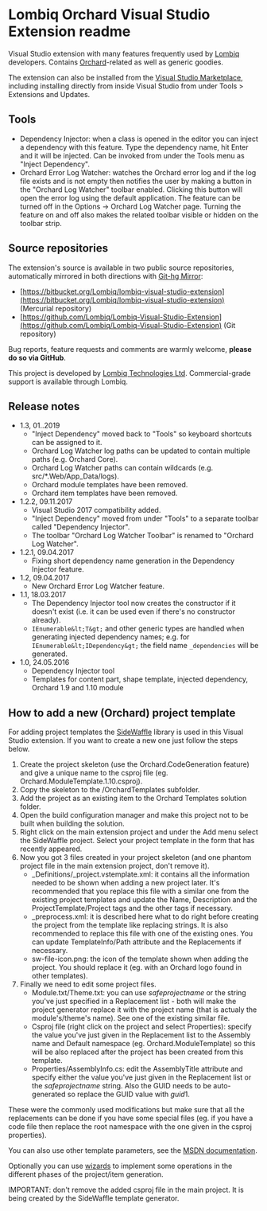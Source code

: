 # Lombiq Orchard Visual Studio Extension readme



Visual Studio extension with many features frequently used by  [Lombiq](https://lombiq.com/) developers. Contains [Orchard](http://orchardproject.net/)-related as well as generic goodies.

The extension can also be installed from the [Visual Studio Marketplace](https://marketplace.visualstudio.com/items?itemName=LombiqVisualStudioExtension.LombiqOrchardVisualStudioExtension), including installing directly from inside Visual Studio from under Tools &gt; Extensions and Updates.


## Tools

- Dependency Injector: when a class is opened in the editor you can inject a dependency with this feature. Type the dependency name, hit Enter and it will be injected. Can be invoked from under the Tools menu as "Inject Dependency".
- Orchard Error Log Watcher: watches the Orchard error log and if the log file exists and is not empty then notifies the user by making a button in the "Orchard Log Watcher" toolbar enabled. Clicking this button will open the error log using the default application. The feature can be turned off in the Options -> Orchard Log Watcher page. Turning the feature on and off also makes the related toolbar visible or hidden on the toolbar strip.


## Source repositories

The extension's source is available in two public source repositories, automatically mirrored in both directions with [Git-hg Mirror](https://githgmirror.com):

- [https://bitbucket.org/Lombiq/lombiq-visual-studio-extension](https://bitbucket.org/Lombiq/lombiq-visual-studio-extension) (Mercurial repository)
- [https://github.com/Lombiq/Lombiq-Visual-Studio-Extension](https://github.com/Lombiq/Lombiq-Visual-Studio-Extension) (Git repository)

Bug reports, feature requests and comments are warmly welcome, **please do so via GitHub**.

This project is developed by [Lombiq Technologies Ltd](http://lombiq.com/). Commercial-grade support is available through Lombiq.


## Release notes

- 1.3, 01..2019
    - "Inject Dependency" moved back to "Tools" so keyboard shortcuts can be assigned to it.
    - Orchard Log Watcher log paths can be updated to contain multiple paths (e.g. Orchard Core).
    - Orchard Log Watcher paths can contain wildcards (e.g. src/*.Web/App_Data/logs).
    - Orchard module templates have been removed.
    - Orchard item templates have been removed.
- 1.2.2, 09.11.2017
	- Visual Studio 2017 compatibility added.
	- "Inject Dependency" moved from under "Tools" to a separate toolbar called "Dependency Injector".
	- The toolbar "Orchard Log Watcher Toolbar" is renamed to "Orchard Log Watcher".
- 1.2.1, 09.04.2017
    - Fixing short dependency name generation in the Dependency Injector feature.
- 1.2, 09.04.2017
    - New Orchard Error Log Watcher feature.
- 1.1, 18.03.2017
	- The Dependency Injector tool now creates the constructor if it doesn't exist (i.e. it can be used even if there's no constructor already).
	- `IEnumerable&lt;T&gt;` and other generic types are handled when generating injected dependency names; e.g. for `IEnumerable&lt;IDependency&gt;` the field name `_dependencies` will be generated.
- 1.0, 24.05.2016
	- Dependency Injector tool
	- Templates for content part, shape template, injected dependency, Orchard 1.9 and 1.10 module


## How to add a new (Orchard) project template

For adding project templates the [SideWaffle](https://github.com/ligershark/side-waffle) library is used in this Visual Studio extension. If you want to create a new one just follow the steps below.

1. Create the project skeleton (use the Orchard.CodeGeneration feature) and give a unique name to the csproj file (eg. Orchard.ModuleTemplate.1.10.csproj).
2. Copy the skeleton to the /OrchardTemplates subfolder.
3. Add the project as an existing item to the Orchard Templates solution folder.
4. Open the build configuration manager and make this project not to be built when building the solution.
5. Right click on the main extension project and under the Add menu select the SideWaffle project. Select your project template in the form that has recently appeared.
6. Now you got 3 files created in your project skeleton (and one phantom project file in the main extension project, don't remove it).
	- \_Definitions/_project.vstemplate.xml: it contains all the information needed to be shown when adding a new project later. It's recommended that you replace this file with a similar one from the existing project templates and update the Name, Description and the ProjectTemplate/Project tags and the other tags if necessary.
	- _preprocess.xml: it is described here what to do right before creating the project from the template like replacing strings. It is also recommended to replace this file with one of the existing ones. You can update TemplateInfo/Path attribute and the Replacements if necessary.
	- sw-file-icon.png: the icon of the template shown when adding the project. You should replace it (eg. with an Orchard logo found in other templates).
7. Finally we need to edit some project files.
	- Module.txt/Theme.txt: you can use $safeprojectname$ or the string you've just specified in a Replacement list - both will make the project generator replace it with the project name (that is actualy the module's/theme's name). See one of the existing similar file.
	- Csproj file (right click on the project and select Properties): specify the value you've just given in the Replacement list to the Assembly name and Default namespace (eg. Orchard.ModuleTemplate) so this will be also replaced after the project has been created from this template.
	- Properties/AssemblyInfo.cs: edit the AssemblyTitle attribute and specify either the value you've just given in the Replacement list or the $safeprojectname$ string. Also the GUID needs to be auto-generated so replace the GUID value with $guid1$.

These were the commonly used modifications but make sure that all the replacements can be done if you have some special files (eg. if you have a code file then replace the root namespace with the one given in the csproj properties).

You can also use other template parameters, see the [MSDN documentation](https://msdn.microsoft.com/en-us/library/eehb4faa.aspx).

Optionally you can use [wizards](https://msdn.microsoft.com/en-us/library/ms185301.aspx) to implement some operations in the different phases of the project/item generation.

IMPORTANT: don't remove the added csproj file in the main project. It is being created by the SideWaffle template generator.